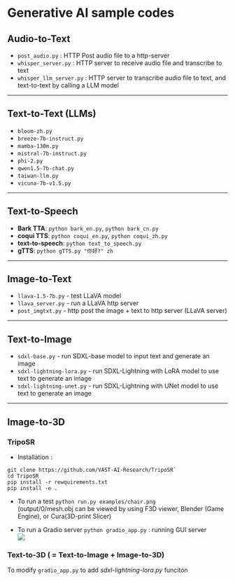 # Generative AI sample codes

## Audio-to-Text
* `post_audio.py` : HTTP Post audio file to a http-server
* `whisper_server.py` : HTTP server to receive audio file and transcribe to text
* `whisper_llm_server.py` : HTTP server to transcribe audio file to text, and text-to-text by calling a LLM model

---
## Text-to-Text (LLMs)
* `bloom-zh.py`
* `breeze-7b-instruct.py`
* `mamba-130m.py`
* `mistral-7b-instruct.py`
* `phi-2.py`
* `qwen1.5-7b-chat.py`
* `taiwan-llm.py`
* `vicuna-7b-v1.5.py`

---
## Text-to-Speech

* **Bark TTA**: `python bark_en.py`, `python bark_cn.py`
* **coqui TTS**: `python coqui_en.py`, `python coqui_zh.py`
* **text-to-speech**: `python text_to_speech.py`
* **gTTS**: `python gTTS.py "你好?" zh`

---
## Image-to-Text
* `llava-1.5-7b.py` - test LLaVA model
* `llava_server.py` - run a LLaVA http server
* `post_imgtxt.py`  - http post the image + text to http server (LLaVA server)

---
## Text-to-Image 
* `sdxl-base.py` - run SDXL-base model to input text and generate an image
* `sdxl-lightning-lora.py` - run SDXL-Lightning with LoRA model to use text to generate an image
* `sdxl-lightning-unet.py` - run SDXL-Lightning with UNet model to use text to generate an image

---
## Image-to-3D

### TripoSR

* Installation :
```
git clone https://github.com/VAST-AI-Research/TripoSR`
cd TripoSR
pip install -r rewquirements.txt
pip install -e .
```
* To run a test
`python run.py examples/chair.png`<br>
(output/0/mesh.obj can be viewed by using F3D viewer, Blender (Game Engine), or Cura(3D-print Slicer)<br>

* To run a Gradio server 
`python gradio_app.py` : running GUI server<br>
![](https://github.com/rkuo2000/GenAI/blob/main/assets/TripoSR_gradio_server.png?raw=true)

### Text-to-3D ( = Text-to-Image + Image-to-3D)
To modify `gradio_app.py` to add *sdxl-lightning-lora.py* funciton




